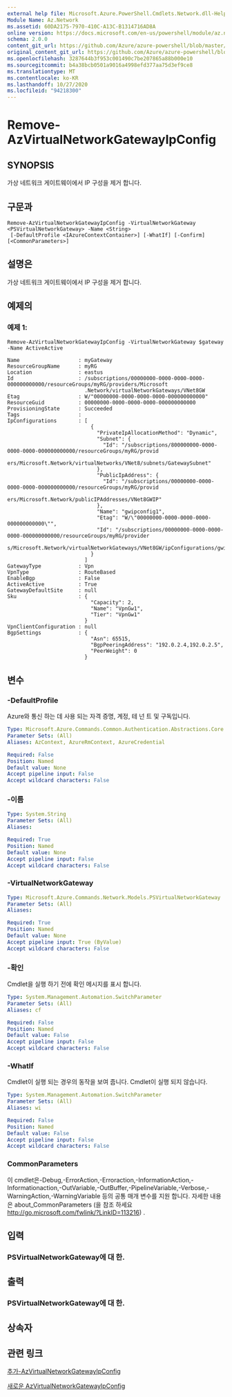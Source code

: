 ```yaml
---
external help file: Microsoft.Azure.PowerShell.Cmdlets.Network.dll-Help.xml
Module Name: Az.Network
ms.assetid: 60DA2175-7970-410C-A13C-B1314716AD8A
online version: https://docs.microsoft.com/en-us/powershell/module/az.network/remove-azvirtualnetworkgatewayipconfig
schema: 2.0.0
content_git_url: https://github.com/Azure/azure-powershell/blob/master/src/Network/Network/help/Remove-AzVirtualNetworkGatewayIpConfig.md
original_content_git_url: https://github.com/Azure/azure-powershell/blob/master/src/Network/Network/help/Remove-AzVirtualNetworkGatewayIpConfig.md
ms.openlocfilehash: 3287644b3f953c001490c7be207865a88b000e10
ms.sourcegitcommit: b4a38bcb0501a9016a4998efd377aa75d3ef9ce8
ms.translationtype: MT
ms.contentlocale: ko-KR
ms.lasthandoff: 10/27/2020
ms.locfileid: "94218300"
---
```

# Remove-AzVirtualNetworkGatewayIpConfig

## SYNOPSIS
가상 네트워크 게이트웨이에서 IP 구성을 제거 합니다.

## 구문과

```
Remove-AzVirtualNetworkGatewayIpConfig -VirtualNetworkGateway <PSVirtualNetworkGateway> -Name <String>
 [-DefaultProfile <IAzureContextContainer>] [-WhatIf] [-Confirm] [<CommonParameters>]
```

## 설명은
가상 네트워크 게이트웨이에서 IP 구성을 제거 합니다.

## 예제의

### 예제 1:
```
Remove-AzVirtualNetworkGatewayIpConfig -VirtualNetworkGateway $gateway -Name ActiveActive

Name                   : myGateway
ResourceGroupName      : myRG
Location               : eastus
Id                     : /subscriptions/00000000-0000-0000-0000-000000000000/resourceGroups/myRG/providers/Microsoft
                         .Network/virtualNetworkGateways/VNet8GW
Etag                   : W/"00000000-0000-0000-0000-000000000000"
ResourceGuid           : 00000000-0000-0000-0000-000000000000
ProvisioningState      : Succeeded
Tags                   :
IpConfigurations       : [
                           {
                             "PrivateIpAllocationMethod": "Dynamic",
                             "Subnet": {
                               "Id": "/subscriptions/800000000-0000-0000-0000-000000000000/resourceGroups/myRG/provid
                         ers/Microsoft.Network/virtualNetworks/VNet8/subnets/GatewaySubnet"
                             },
                             "PublicIpAddress": {
                               "Id": "/subscriptions/00000000-0000-0000-0000-000000000000/resourceGroups/myRG/provid
                         ers/Microsoft.Network/publicIPAddresses/VNet8GWIP"
                             },
                             "Name": "gwipconfig1",
                             "Etag": "W/\"00000000-0000-0000-0000-000000000000\"",
                             "Id": "/subscriptions/00000000-0000-0000-0000-000000000000/resourceGroups/myRG/provider
                         s/Microsoft.Network/virtualNetworkGateways/VNet8GW/ipConfigurations/gwipconfig1"
                           }
                         ]
GatewayType            : Vpn
VpnType                : RouteBased
EnableBgp              : False
ActiveActive           : True
GatewayDefaultSite     : null
Sku                    : {
                           "Capacity": 2,
                           "Name": "VpnGw1",
                           "Tier": "VpnGw1"
                         }
VpnClientConfiguration : null
BgpSettings            : {
                           "Asn": 65515,
                           "BgpPeeringAddress": "192.0.2.4,192.0.2.5",
                           "PeerWeight": 0
                         }
```

## 변수

### -DefaultProfile
Azure와 통신 하는 데 사용 되는 자격 증명, 계정, 테 넌 트 및 구독입니다.

```yaml
Type: Microsoft.Azure.Commands.Common.Authentication.Abstractions.Core.IAzureContextContainer
Parameter Sets: (All)
Aliases: AzContext, AzureRmContext, AzureCredential

Required: False
Position: Named
Default value: None
Accept pipeline input: False
Accept wildcard characters: False
```

### -이름
```yaml
Type: System.String
Parameter Sets: (All)
Aliases:

Required: True
Position: Named
Default value: None
Accept pipeline input: False
Accept wildcard characters: False
```

### -VirtualNetworkGateway
```yaml
Type: Microsoft.Azure.Commands.Network.Models.PSVirtualNetworkGateway
Parameter Sets: (All)
Aliases:

Required: True
Position: Named
Default value: None
Accept pipeline input: True (ByValue)
Accept wildcard characters: False
```

### -확인
Cmdlet을 실행 하기 전에 확인 메시지를 표시 합니다.

```yaml
Type: System.Management.Automation.SwitchParameter
Parameter Sets: (All)
Aliases: cf

Required: False
Position: Named
Default value: False
Accept pipeline input: False
Accept wildcard characters: False
```

### -WhatIf
Cmdlet이 실행 되는 경우의 동작을 보여 줍니다.
Cmdlet이 실행 되지 않습니다.

```yaml
Type: System.Management.Automation.SwitchParameter
Parameter Sets: (All)
Aliases: wi

Required: False
Position: Named
Default value: False
Accept pipeline input: False
Accept wildcard characters: False
```

### CommonParameters
이 cmdlet은-Debug,-ErrorAction,-Erroraction,-InformationAction,-Informationaction,-OutVariable,-OutBuffer,-PipelineVariable,-Verbose,-WarningAction,-WarningVariable 등의 공통 매개 변수를 지원 합니다. 자세한 내용은 about_CommonParameters (을 참조 하세요 http://go.microsoft.com/fwlink/?LinkID=113216) .

## 입력

### PSVirtualNetworkGateway에 대 한.

## 출력

### PSVirtualNetworkGateway에 대 한.

## 상속자

## 관련 링크

[추가-AzVirtualNetworkGatewayIpConfig](./Add-AzVirtualNetworkGatewayIpConfig.md)

[새로운 AzVirtualNetworkGatewayIpConfig](./New-AzVirtualNetworkGatewayIpConfig.md)
